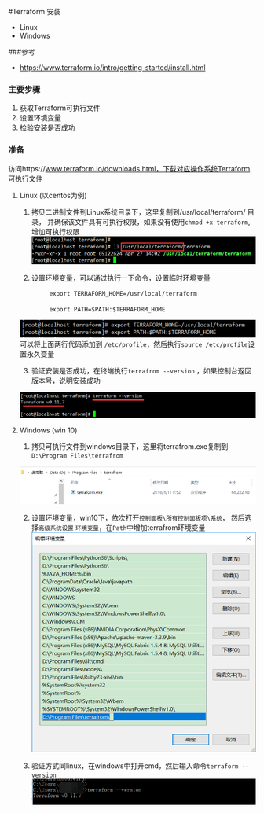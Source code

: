 #Terraform 安装
* Linux 
* Windows 


###参考
* https://www.terraform.io/intro/getting-started/install.html

### 主要步骤
1. 获取Terraform可执行文件
2. 设置环境变量
3. 检验安装是否成功

### 准备

访问https://www.terraform.io/downloads.html，下载对应操作系统Terraform可执行文件


1. Linux (以centos为例)
  
   1) 拷贝二进制文件到Linux系统目录下，这里复制到/usr/local/terraform/ 目录，
   并确保该文件具有可执行权限，如果没有使用`chmod +x terraform`,增加可执行权限
    ![binary package](../img/install_linux_01.png)
    
    2) 设置环境变量，可以通过执行一下命令，设置临时环境变量
    
                export TERRAFORM_HOME=/usr/local/terraform
        
                export PATH=$PATH:$TERRAFORM_HOME
    ![set env](../img/install_linux_02.png)
         可以将上面两行代码添加到 `/etc/profile`，然后执行`source /etc/profile`设置永久变量
    
    3) 验证安装是否成功，在终端执行`terrafrom --version` ，如果控制台返回版本号，说明安装成功
    
    ![install success](../img/install_linux_03.png)

2. Windows (win 10)

    1) 拷贝可执行文件到windows目录下，这里将terrafrom.exe复制到`D:\Program Files\terrafrom`
    
    ![exe](../img/install_win_01.png)
    
    2) 设置环境变量，win10下，依次打开`控制面板\所有控制面板项\系统`，
    然后选择`高级系统设置` `环境变量`，在`Path`中增加terrafrom环境变量
    ![set win env](../img/install_win_02.png)
    
    3) 验证方式同linux，在windows中打开cmd，然后输入命令`terraform --version`
    ![install success](../img/install_win_03.png)
    